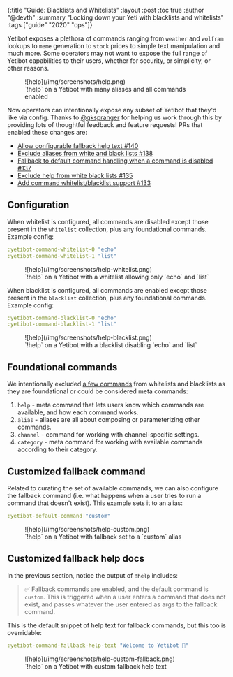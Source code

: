 {:title "Guide: Blacklists and Whitelists"
 :layout :post
 :toc true
 :author "@devth"
 :summary "Locking down your Yeti with blacklists and whitelists"
 :tags  ["guide" "2020" "ops"]}

Yetibot exposes a plethora of commands ranging from `weather` and `wolfram`
lookups to `meme` generation to `stock` prices to simple text manipulation and
much more. Some operators may not want to expose the full range of Yetibot
capabilities to their users, whether for security, or simplicity, or other
reasons.

<figure>
  ![help](/img/screenshots/help.png)
  <figcaption>`!help` on a Yetibot with many aliases and all commands enabled </figcaption>
</figure>

Now operators can intentionally expose any subset of Yetibot that they'd like
via config. Thanks to [@gkspranger](https://github.com/gkspranger) for helping
us work through this by providing lots of thoughtful feedback and feature
requests! PRs that enabled these changes are:

- [Allow configurable fallback help text #140](https://github.com/yetibot/yetibot.core/pull/140)
- [Exclude aliases from white and black lists #138](https://github.com/yetibot/yetibot.core/pull/138)
- [Fallback to default command handling when a command is disabled #137](https://github.com/yetibot/yetibot.core/pull/137)
- [Exclude help from white black lists #135](https://github.com/yetibot/yetibot.core/pull/135)
- [Add command whitelist/blacklist support #133](https://github.com/yetibot/yetibot.core/pull/133)

## Configuration

When whitelist is configured, all commands are disabled except those present in
the `whitelist` collection, plus any foundational commands. Example config:

```clojure
:yetibot-command-whitelist-0 "echo"
:yetibot-command-whitelist-1 "list"
```

<figure>
  ![help](/img/screenshots/help-whitelist.png)
  <figcaption>`!help` on a Yetibot with a whitelist allowing only `echo` and `list`</figcaption>
</figure>

When blacklist is configured, all commands are enabled except those present in
the `blacklist` collection, plus any foundational commands. Example config:

```clojure
:yetibot-command-blacklist-0 "echo"
:yetibot-command-blacklist-1 "list"
```

<figure>
  ![help](/img/screenshots/help-blacklist.png)
  <figcaption>`!help` on a Yetibot with a blacklist disabling `echo` and `list`</figcaption>
</figure>

## Foundational commands

We intentionally excluded [a few commands](https://github.com/yetibot/yetibot.core/blob/4a32ee3ea46c0aa1f5bb5ffe85057b9323ebc3ed/src/yetibot/core/util/command.clj#L40-L46)
from whitelists and blacklists as they are foundational or could be considered
meta commands:

1. `help` - meta command that lets users know which commands are available, and
   how each command works.
1. `alias` - aliases are all about composing or parameterizing other commands.
1. `channel` - command for working with channel-specific settings.
1. `category` - meta command for working with available commands according to
   their category.

## Customized fallback command

Related to curating the set of available commands, we can also configure the
fallback command (i.e. what happens when a user tries to run a command that
doesn't exist). This example sets it to an alias:

```clojure
:yetibot-default-command "custom"
```

<figure>
  ![help](/img/screenshots/help-custom.png)
  <figcaption>`!help` on a Yetibot with fallback set to a `custom` alias</figcaption>
</figure>

## Customized fallback help docs

In the previous section, notice the output of `!help` includes:

> ✅ Fallback commands are enabled, and the default command is `custom`. This is
> triggered when a user enters a command that does not exist, and passes
> whatever the user entered as args to the fallback command.

This is the default snippet of help text for fallback commands, but this too is
overridable:

```clojure
:yetibot-command-fallback-help-text "Welcome to Yetibot 👋"
```

<figure>
  ![help](/img/screenshots/help-custom-fallback.png)
  <figcaption>`!help` on a Yetibot with custom fallback help text</figcaption>
</figure>

